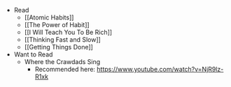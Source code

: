 - Read
	- [[Atomic Habits]]
	- [[The Power of Habit]]
	- [[I Will Teach You To Be Rich]]
	- [[Thinking Fast and Slow]]
	- [[Getting Things Done]]
- Want to Read
	- Where the Crawdads Sing
		- Recommended here: https://www.youtube.com/watch?v=NjR9lz-R1xk